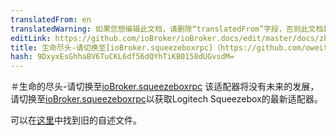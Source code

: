 ```yaml
---
translatedFrom: en
translatedWarning: 如果您想编辑此文档，请删除“translatedFrom”字段，否则此文档将再次自动翻译
editLink: https://github.com/ioBroker/ioBroker.docs/edit/master/docs/zh-cn/adapterref/iobroker.squeezebox/README.md
title: 生命尽头-请切换至[ioBroker.squeezeboxrpc]（https://github.com/oweitman/ioBroker.squeezeboxrpc）
hash: 9DxyxEsGhhaBV6TuCKL6df56dQYhTiKB0158dUGvsdM=
---
```

＃生命的尽头-请切换至[ioBroker.squeezeboxrpc](https://github.com/oweitman/ioBroker.squeezeboxrpc)
该适配器将没有未来的发展，请切换至[ioBroker.squeezeboxrpc](https://github.com/oweitman/ioBroker.squeezeboxrpc)以获取Logitech Squeezebox的最新适配器。

可以在[这里](README_old.md)中找到旧的自述文件。